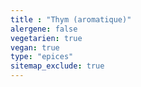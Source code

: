 ```yaml
---
title : "Thym (aromatique)"
alergene: false
vegetarien: true
vegan: true
type: "epices"
sitemap_exclude: true
--- 
```

